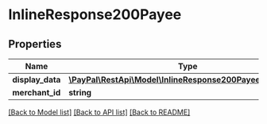 # InlineResponse200Payee

## Properties
Name | Type | Description | Notes
------------ | ------------- | ------------- | -------------
**display_data** | [**\PayPal\RestApi\Model\InlineResponse200PayeeDisplayData**](InlineResponse200PayeeDisplayData.md) |  | [optional] 
**merchant_id** | **string** |  | [optional] 

[[Back to Model list]](../README.md#documentation-for-models) [[Back to API list]](../README.md#documentation-for-api-endpoints) [[Back to README]](../README.md)


